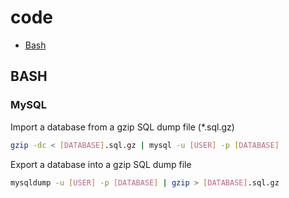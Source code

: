 # code

* [Bash](#bash)



## BASH

### MySQL

Import a database from a gzip SQL dump file (*.sql.gz)

```bash
gzip -dc < [DATABASE].sql.gz | mysql -u [USER] -p [DATABASE]
```

Export a database into a gzip SQL dump file

```bash
mysqldump -u [USER] -p [DATABASE] | gzip > [DATABASE].sql.gz 
```
